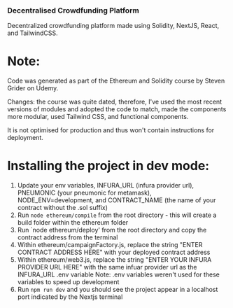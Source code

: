### Decentralised Crowdfunding Platform
Decentralized crowdfunding platform made using Solidity, NextJS, React, and TailwindCSS.

# Note:
Code was generated as part of the Ethereum and Solidity course by Steven Grider on Udemy.

Changes: the course was quite dated, therefore, I've used the most recent versions of modules and adopted the code to match, made the components more modular, used Tailwind CSS, and functional components.

It is not optimised for production and thus won't contain instructions for deployment. 

# Installing the project in dev mode:
1. Update your env variables, INFURA_URL (infura provider url), PNEUMONIC (your pneumonic for metamask), NODE_ENV=development, and CONTRACT_NAME (the name of your contract without the .sol suffix)
2. Run `node ethereum/compile` from the root directory - this will create a build folder within the ethereum folder
3. Run `node ethereum/deploy' from the root directory and copy the contract address from the terminal
4. Within ethereum/campaignFactory.js, replace the string "ENTER CONTRACT ADDRESS HERE" with your deployed contract address
5. Within ethereum/web3.js, replace the string "ENTER YOUR INFURA PROVIDER URL HERE" with the same infuar provider url as the INFURA_URL .env variable
Note: .env variables weren't used for these variables to speed up development
6. Run `npm run dev` and you should see the project appear in a localhost port indicated by the Nextjs terminal


